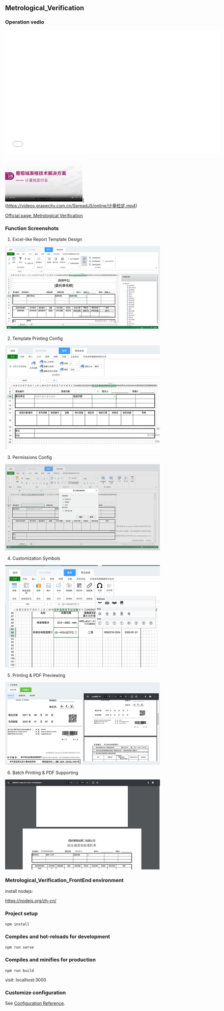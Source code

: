 ## Metrological_Verification

### Operation vedio
<iframe src="//videos.grapecity.com.cn/SpreadJS/online/计量检定.mp4" scrolling="no" border="0" frameborder="no" framespacing="0" allowfullscreen="true"  width="700px" height="400px"> </iframe>

<img src="./pics/000.jpg" width="50%">](https://videos.grapecity.com.cn/SpreadJS/online/计量检定.mp4)

[Official page: Metrological Verification](https://www.grapecity.com.cn/developer/spreadjs/industry/measure)

### Function Screenshots

1. Excel-like Report Template Design

![](./pics/001.png)

2. Template Printing Config

![](./pics/002.png)

3. Permissions Config

![](./pics/003.png)

4. Customization Symbols

![](./pics/004.png)

5. Printing & PDF Previewing

![](./pics/005.png)

6. Batch Printing & PDF Supporting

![](./pics/006.png)

### Metrological_Verification_FrontEnd environment

install nodejs:

https://nodejs.org/zh-cn/

### Project setup
```
npm install
```

### Compiles and hot-reloads for development
```
npm run serve
```

### Compiles and minifies for production
```
npm run build
```

visit: localhost:3000

### Customize configuration
See [Configuration Reference](https://cli.vuejs.org/config/).
